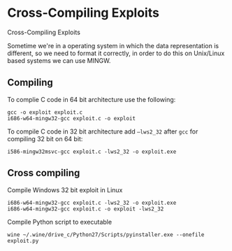# Cross-Compiling Exploits

Cross-Compiling Exploits

Sometime we're in a operating system in which the data representation is different, so we need to format it correctly, in order to do this on Unix/Linux based systems we can use MINGW.

## Compiling <a id="compiling"></a>

To complie C code in 64 bit architecture use the following:

```text
gcc -o exploit exploit.c
i686-w64-mingw32-gcc exploit.c -o exploit
```

To compile C code in 32 bit architecture add `–lws2_32` after `gcc` for compiling 32 bit on 64 bit:

```text
i586-mingw32msvc-gcc exploit.c -lws2_32 -o exploit.exe
```

## Cross compiling <a id="cross-compiling"></a>

Compile Windows 32 bit exploit in Linux

```text
i686-w64-mingw32-gcc exploit.c -lws2_32 -o exploit.exe
i686-w64-mingw32-gcc exploit.c -o exploit -lws2_32
```

Compile Python script to executable

```text
wine ~/.wine/drive_c/Python27/Scripts/pyinstaller.exe --onefile exploit.py
```

